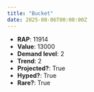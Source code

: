 ```yaml
---
title: "Bucket"
date: 2025-08-06T00:00:00Z
---
```

- **RAP**: 11914
- **Value**: 13000
- **Demand level**: 2
- **Trend**: 2
- **Projected?**: True
- **Hyped?**: True
- **Rare?**: True
